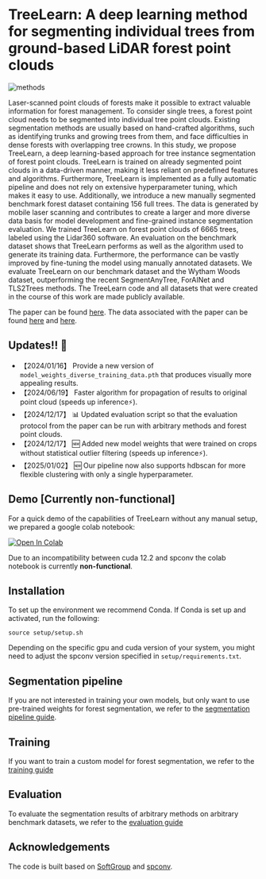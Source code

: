 # TreeLearn: A deep learning method for segmenting individual trees from ground-based LiDAR forest point clouds
![methods](https://github.com/user-attachments/assets/1fe75b49-1a1e-450e-9c90-f5ab5d70adfc)

Laser-scanned point clouds of forests make it possible to extract valuable information for forest management. To consider single trees, a forest point cloud needs to be segmented into individual tree point clouds. Existing segmentation methods are usually based on hand-crafted algorithms, such as identifying trunks and growing trees from them, and face difficulties in dense forests with overlapping tree crowns. In this study, we propose TreeLearn, a deep learning-based approach for tree instance segmentation of forest point clouds. TreeLearn is trained on already segmented point clouds in a data-driven manner, making it less reliant on predefined features and algorithms. Furthermore, TreeLearn is implemented as a fully automatic pipeline and does not rely on extensive hyperparameter tuning, which makes it easy to use. Additionally, we introduce a new manually segmented benchmark forest dataset containing 156 full trees. The data is generated by mobile laser scanning and contributes to create a larger and more diverse data basis for model development and fine-grained instance segmentation evaluation. We trained TreeLearn on forest point clouds of 6665 trees, labeled using the Lidar360 software. An evaluation on the benchmark dataset shows that TreeLearn performs as well as the algorithm used to generate its training data. Furthermore, the performance can be vastly improved by fine-tuning the model using manually annotated datasets. We evaluate TreeLearn on our benchmark dataset and the Wytham Woods dataset, outperforming the recent SegmentAnyTree, ForAINet and TLS2Trees methods. The TreeLearn code and all datasets that were created in the course of this work are made publicly available.


The paper can be found [here](https://www.sciencedirect.com/science/article/pii/S1574954124004308). The data associated with the paper can be found [here](https://data.goettingen-research-online.de/dataset.xhtml?persistentId=doi:10.25625/VPMPID) and [here](https://data.goettingen-research-online.de/dataset.xhtml?persistentId=doi:10.25625/QUTUWU).

## Updates!! 🚀
* 【2024/01/16】 Provide a new version of ``model_weights_diverse_training_data.pth`` that produces visually more appealing results.
* 【2024/06/19】 Faster algorithm for propagation of results to original point cloud (speeds up inference⚡).
* 【2024/12/17】 📊 Updated evaluation script so that the evaluation protocol from the paper can be run with arbitrary methods and forest point clouds.
* 【2024/12/17】 🆕 Added new model weights that were trained on crops without statistical outlier filtering (speeds up inference⚡).
* 【2025/01/02】 🆕 Our pipeline now also supports hdbscan for more flexible clustering with only a single hyperparameter.

## Demo [Currently non-functional]
For a quick demo of the capabilities of TreeLearn without any manual setup, we prepared a google colab notebook: 

<a target="_blank" href="https://colab.research.google.com/github/ecker-lab/TreeLearn/blob/main/TreeLearn_Pipeline.ipynb">
  <img src="https://colab.research.google.com/assets/colab-badge.svg" alt="Open In Colab"/>  
</a> 

Due to an incompatibility between cuda 12.2 and spconv the colab notebook is currently **non-functional**. 

## Installation

To set up the environment we recommend Conda. If Conda is set up and activated, run the following: 

```
source setup/setup.sh
```

Depending on the specific gpu and cuda version of your system, you might need to adjust the spconv version specified in ``setup/requirements.txt``.

## Segmentation pipeline

If you are not interested in training your own models, but only want to use pre-trained weights for forest segmentation, we refer to the [segmentation pipeline guide](docs/segmentation_pipeline.md).

## Training

If you want to train a custom model for forest segmentation, we refer to the [training guide](docs/training.md)

## Evaluation

To evaluate the segmentation results of arbitrary methods on arbitrary benchmark datasets, we refer to the [evaluation guide](docs/evaluation.md)

## Acknowledgements

The code is built based on [SoftGroup](https://github.com/thangvubk/SoftGroup) and [spconv](https://github.com/traveller59/spconv).
